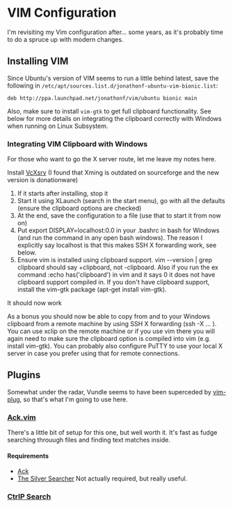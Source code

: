 # VIM Configuration
I'm revisiting my Vim configuration after... some years, as it's probably time to do a spruce up with modern changes.

## Installing VIM
Since Ubuntu's version of VIM seems to run a little behind latest, save the following in `/etc/apt/sources.list.d/jonathonf-ubuntu-vim-bionic.list`:

`deb http://ppa.launchpad.net/jonathonf/vim/ubuntu bionic main`

Also, make sure to install `vim-gtk` to get full clipboard functionality. See below for more details on integrating the clipboard correctly with Windows when running on Linux Subsystem.

### Integrating VIM Clipboard with Windows
For those who want to go the X server route, let me leave my notes here.

Install [VcXsrv](https://sourceforge.net/projects/vcxsrv/) (I found that Xming is outdated on sourceforge and the new version is donationware)

1. If it starts after installing, stop it
2. Start it using XLaunch (search in the start menu), go with all the defaults (ensure the clipboard options are checked)
3. At the end, save the configuration to a file (use that to start it from now on)
4. Put export DISPLAY=localhost:0.0 in your .bashrc in bash for Windows (and run the command in any open bash windows). The reason I explicitly say localhost is that this makes SSH X forwarding work, see below.
5. Ensure vim is installed using clipboard support. vim --version | grep clipboard should say +clipboard, not -clipboard. Also if you run the ex command :echo has('clipboard') in vim and it says 0 it does not have clipboard support compiled in. If you don't have clipboard support, install the vim-gtk package (apt-get install vim-gtk).

It should now work

As a bonus you should now be able to copy from and to your Windows clipboard from a remote machine by using SSH X forwarding (ssh -X ... ). You can use xclip on the remote machine or if you use vim there you will again need to make sure the clipboard option is compiled into vim (e.g. install vim-gtk). You can probably also configure PuTTY to use your local X server in case you prefer using that for remote connections.

## Plugins
Somewhat under the radar, Vundle seems to have been superceded by [vim-plug](https://github.com/junegunn/vim-plug), so that's what I'm going to use here.

### [Ack.vim](https://github.com/mileszs/ack.vim)
There's a little bit of setup for this one, but well worth it. It's fast as fudge searching throuugh files and finding text matches inside.

#### Requirements
- [Ack](https://beyondgrep.com/install)
- [The Silver Searcher](https://github.com/ggreer/the_silver_searcher) Not actually required, but really useful.

### [CtrlP Search](https://github.com/ctrlpvim/ctrlp.vim)
